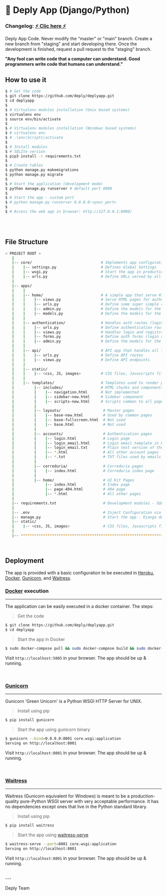 # 🚀 Deply App (Django/Python)

### Changelog: [⚡️ Clic here ⚡️]()

Deply App Code. Never modify the "master" or "main" branch. Create a new branch from "staging" and start developing there. Once the development is finished, request a pull request to the "staging" branch.

<b>"Any fool can write code that a computer can understand. Good programmers write code that humans can understand."</b>
<br>

## How to use it

```bash
$ # Get the code
$ git clone https://github.com/deply/deplyapp.git
$ cd deplyapp
$
$ # Virtualenv modules installation (Unix based systems)
$ virtualenv env
$ source env/bin/activate
$
$ # Virtualenv modules installation (Windows based systems)
$ # virtualenv env
$ # .\env\Scripts\activate
$
$ # Install modules
$ # SQLIte version
$ pip3 install -r requirements.txt
$
$ # Create tables
$ python manage.py makemigrations
$ python manage.py migrate
$
$ # Start the application (development mode)
$ python manage.py runserver # default port 8000
$
$ # Start the app - custom port 
$ # python manage.py runserver 0.0.0.0:<your_port>
$
$ # Access the web app in browser: http://127.0.0.1:8000/
```

<br>

<br>

## File Structure

```bash
< PROJECT ROOT >
   |
   |-- core/                               # Implements app configuration
   |    |-- settings.py                    # Defines Global Settings
   |    |-- wsgi.py                        # Start the app in production
   |    |-- urls.py                        # Define URLs served by all apps/nodes
   |
   |-- apps/
   |    |
   |    |-- home/                          # A simple app that serve HTML files
   |    |    |-- views.py                  # Serve HTML pages for authenticated users
   |    |    |-- urls.py                   # Define some super simple routes  
   |    |    |-- admin.py                  # Define the models for the admin panel  
   |    |    |-- models.py                 # Define the models for the app
   |    |
   |    |-- authentication/                # Handles auth routes (login and register)
   |    |    |-- urls.py                   # Define authentication routes  
   |    |    |-- views.py                  # Handles login and registration  
   |    |    |-- forms.py                  # Define auth forms (login and register) 
   |    |    |-- admin.py                  # Define the models for the admin panel
   |    |
   |    |-- api/                           # API app that handles all the requests
   |    |    |-- urls.py                   # Define API routes  
   |    |    |-- views.py                  # Define API endpoints  
   |    |
   |    |-- static/
   |    |    |-- <css, JS, images>         # CSS files, Javascripts files
   |    |
   |    |-- templates/                     # Templates used to render pages
   |         |-- includes/                 # HTML chunks and components
   |         |    |-- navigation.html      # Not implemented
   |         |    |-- sidebar-new.html     # Sidebar component
   |         |    |-- scripts-new.html     # Scripts common to all pages
   |         |
   |         |-- layouts/                   # Master pages
   |         |    |-- base-new.html         # Used by common pages
   |         |    |-- base-fullscreen.html  # Not used
   |         |    |-- base.html             # Not used
   |         |
   |         |-- accounts/                  # Authentication pages
   |         |    |-- login.html            # Login page
   |         |    |-- login_email.html      # Login email template in HTML (used by email magiclink)
   |         |    |-- login_email.txt       # Plain text version of the email template
   |         |    |-- *.html                # All other account pages
   |         |    |-- *.txt                 # TXT files used by emails
   |         |
   |         |-- correduria/                # Correduria pages
   |         |    |-- index.html            # Correduria index page
   |         |
   |         |-- home/                      # UI Kit Pages
   |              |-- index.html            # Index page
   |              |-- page-404.html         # 404 page
   |              |-- *.html                # All other pages
   |
   |-- requirements.txt                     # Development modules - SQLite storage
   |
   |-- .env                                 # Inject Configuration via Environment
   |-- manage.py                            # Start the app - Django default start script
   |-- static/
   |    |-- <css, JS, images>               # CSS files, Javascripts files
   |
   |-- ************************************************************************
```

<br>

## Deployment

The app is provided with a basic configuration to be executed in [Heroku](https://heroku.com/), [Docker](https://www.docker.com/), [Gunicorn](https://gunicorn.org/), and [Waitress](https://docs.pylonsproject.org/projects/waitress/en/stable/).

### [Docker](https://www.docker.com/) execution
---

The application can be easily executed in a docker container. The steps:

> Get the code

```bash
$ git clone https://github.com/deply/deplyapp.git
$ cd deplyapp
```

> Start the app in Docker

```bash
$ sudo docker-compose pull && sudo docker-compose build && sudo docker-compose up -d
```

Visit `http://localhost:5005` in your browser. The app should be up & running.

<br>

### [Gunicorn](https://gunicorn.org/)
---

Gunicorn 'Green Unicorn' is a Python WSGI HTTP Server for UNIX.

> Install using pip

```bash
$ pip install gunicorn
```
> Start the app using gunicorn binary

```bash
$ gunicorn --bind=0.0.0.0:8001 core.wsgi:application
Serving on http://localhost:8001
```

Visit `http://localhost:8001` in your browser. The app should be up & running.


<br>


### [Waitress](https://docs.pylonsproject.org/projects/waitress/en/stable/)
---

Waitress (Gunicorn equivalent for Windows) is meant to be a production-quality pure-Python WSGI server with very acceptable performance. It has no dependencies except ones that live in the Python standard library.

> Install using pip

```bash
$ pip install waitress
```
> Start the app using [waitress-serve](https://docs.pylonsproject.org/projects/waitress/en/stable/runner.html)

```bash
$ waitress-serve --port=8001 core.wsgi:application
Serving on http://localhost:8001
```

Visit `http://localhost:8001` in your browser. The app should be up & running.

<br>
---

Deply Team